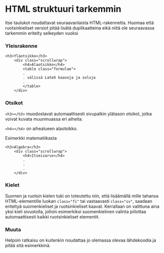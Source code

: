 # HTML struktuuri tarkemmin

Itse taulukot noudattavat seuraavanlaista HTML-rakennetta. Huomaa että ruotsinkieliset versiot pitää
lisätä duplikaatteina eikä niitä ole seuraavassa tarkemmin eritelty selkeyden vuoksi

### Yleisrakenne

```
<h3>Yläotsikko</h3>
    <div class="scrollwrap">
        <h4>Alaotsikko</h4>
        <table class="formulae">
        .
        . välissä LateX kaavoja ja soluja
        .
        </table>
    </div>
```

### Otsikot

`<h3></h3>` muodostavat automaattisesti sivupalkin ylätason otsikot, jotka voivat kuvata muunmuassa eri aiheita.

`<h4></h4>` on aihealueen alaotsikko.

Esimerkki matematiikasta

```
<h3>Algebra</h3>
    <div class="scrollwrap">
        <h4>Itseisarvo</h4>
        .
        .
        .
    </div>
```

### Kielet

Suomen ja ruotsin kielen tuki on toteutettu niin, että lisäämällä mille tahansa HTML-elementille luokan `class="fi"` tai vastaavasti
`class="sv"`, saadaan eriteltyä suomenkieliset ja ruotsinkieliset kaavat. Kerrallaan on valittuna aina yksi kieli sivustolla, jolloin esimerkiksi 
suomenkielinen valinta piilottaa automaattisesti kaikki ruotsinkieliset elementit.

### Muuta

Helpoin ratkaisu on kuitenkin noudattaa jo olemassa olevaa lähdekoodia ja pitää sitä esimerkkinä.